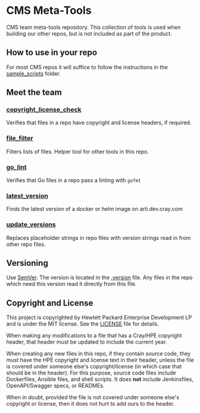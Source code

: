 # CMS Meta-Tools

CMS team meta-tools repository. This collection of tools is used when building our other repos, but is not included as part of the product.

## How to use in your repo

For most CMS repos it will suffice to follow the instructions in the [sample_scripts](sample_scripts) folder.

## Meet the team

### [copyright_license_check](copyright_license_check)

Verifies that files in a repo have copyright and license headers, if required.

### [file_filter](file_filter)

Filters lists of files. Helper tool for other tools in this repo.

### [go_lint](go_lint)

Verifies that Go files in a repo pass a linting with `gofmt`

### [latest_version](latest_version)

Finds the latest version of a docker or helm image on arti.dev.cray.com

### [update_versions](update_versions)

Replaces placeholder strings in repo files with version strings read in
from other repo files.

## Versioning
Use [SemVer](http://semver.org/). The version is located in the [.version](.version) file. Any files
in the repo which need this version read it directly from this file.

## Copyright and License
This project is copyrighted by Hewlett Packard Enterprise Development LP and is under the MIT
license. See the [LICENSE](LICENSE) file for details.

When making any modifications to a file that has a Cray/HPE copyright header, that header
must be updated to include the current year.

When creating any new files in this repo, if they contain source code, they must have
the HPE copyright and license text in their header, unless the file is covered under
someone else's copyright/license (in which case that should be in the header). For this
purpose, source code files include Dockerfiles, Ansible files, and shell scripts. It does
**not** include Jenkinsfiles, OpenAPI/Swagger specs, or READMEs.

When in doubt, provided the file is not covered under someone else's copyright or license, then
it does not hurt to add ours to the header.
